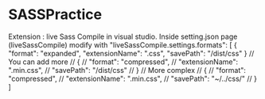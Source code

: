 # SASSPractice

Extension : live Sass Compile in visual studio. Inside setting.json page (liveSassCompile) modify with 
"liveSassCompile.settings.formats": [
        {
            "format": "expanded",
            "extensionName": ".css",
            "savePath": "/dist/css"
        }
        // You can add more
        // {
        //     "format": "compressed",
        //     "extensionName": ".min.css",
        //     "savePath": "/dist/css"
        // }
        // More complex
        // {
        //     "format": "compressed",
        //     "extensionName": ".min.css",
        //     "savePath": "~/../css/"
        // }
    ]